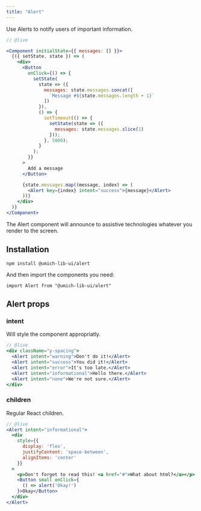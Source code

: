 ```yaml
---
title: "Alert"
---
```


Use Alerts to notify users of important information.

```jsx
// @live

<Component initialState={{ messages: [] }}>
  {({ setState, state }) => (
    <div>
      <Button
        onClick={() => {
          setState(
            state => ({
              messages: state.messages.concat([
                `Message #${state.messages.length + 1}`
              ])
            }),
            () => {
              setTimeout(() => {
                setState(state => ({
                  messages: state.messages.slice(1)
                }));
              }, 5000);
            }
          );
        }}
      >
        Add a message
      </Button>

      {state.messages.map((message, index) => (
        <Alert key={index} intent="success">{message}</Alert>
      ))}
    </div>
  )}
</Component>
```

The Alert component will announce to assistive technologies whatever you render to the screen.

## Installation

```
npm install @umich-lib-ui/alert
```

And then import the components you need:

```
import Alert from "@umich-lib-ui/alert"
```

## Alert props

### intent

Will style the component appropriatly.

```jsx
// @live
<div className="y-spacing">
  <Alert intent="warning">Don't do it!</Alert>
  <Alert intent="success">You did it!</Alert>
  <Alert intent="error">It's too late.</Alert>
  <Alert intent="informational">Hello there.</Alert>
  <Alert intent="none">We're not sure.</Alert>
</div>
```

### children

Regular React children.

```jsx
// @live
<Alert intent="informational">
  <div 
    style={{
      display: 'flex',
      justifyContent: 'space-between',
      alignItems: 'center'
    }}
  >
    <p>Don't forget to read this! <a href="#">What about html?</a></p>
    <Button small onClick={
      () => alert('Okay!')
    }>Okay</Button>
  </div>
</Alert>
```